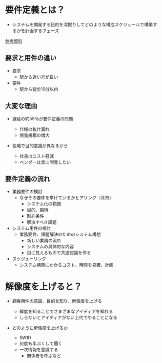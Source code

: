 # 要件定義とは？
- システムを開発する目的を深掘りしてどのような構成スケジュールで構築するかを計画するフェーズ

[参考資料](https://www.youtube.com/watch?v=HNBQKYB4ie0)
## 要求と用件の違い
- 要求
  - 駅から近い方が良い
- 要件
  - 駅から徒歩10分以内

## 大変な理由
- 遅延の約55％が要件定義の問題
  - 仕様の抜け漏れ
  - 開発規模の増大

- 役職で目的意識が異なるから
  - 社長はコスト軽減
  - ベンダーは楽に開発したい

## 要件定義の流れ
- 業務要件の検討
  - なぜその要件を挙げているかヒアリング（背景）
    - システム化の範囲
    - 目的、期待
    - 制約条件
    - 解決すべき課題
- システム用件の検討
  - 業務要件、課題解決のためのシステム構想
    - 新しい業務の流れ
    - システムの具体的な内容
    - 目に見えるもので共通認識を作る
- スケジューリング
  - システム構築にかかるコスト、時間を見積、計画

# 解像度を上げると？
- 顧客用件の意図、目的を知り、解像度を上げる
  - 緯度を知ることでさまざまなアイディアを知れる
  - しらないとアイディアがない上代でやることになる


- どのように解像度を上げるか
  - 5W1H
  - 何度も半ぶくして聞く
  - 一次情報を意識する
    - 関係者を呼ぶなど

